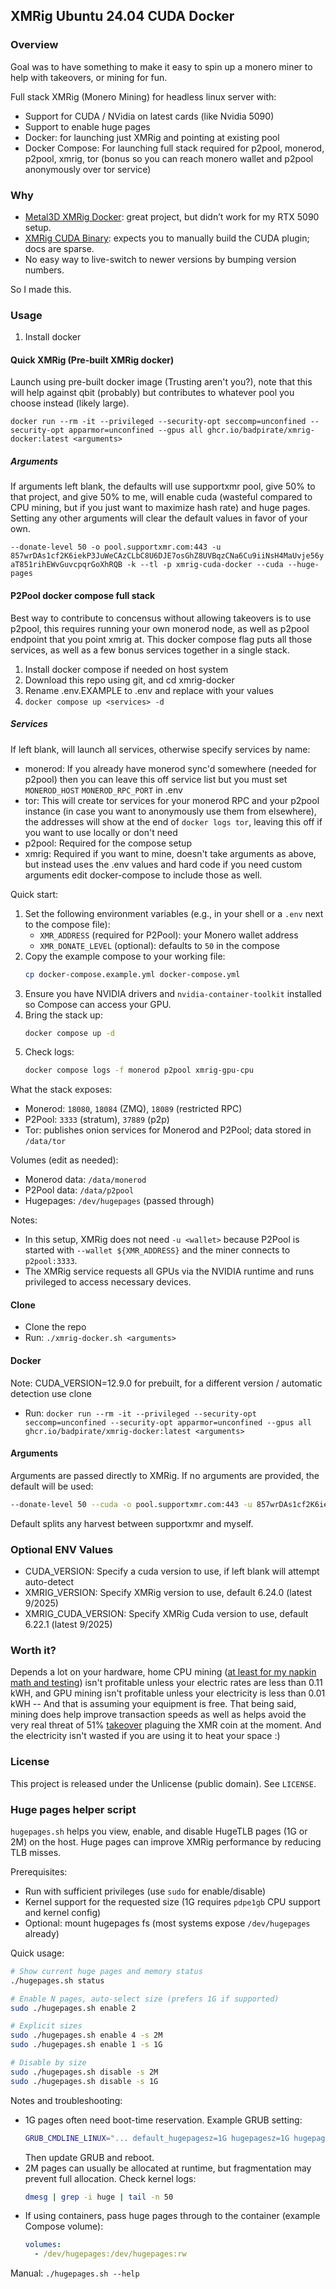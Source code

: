 ## XMRig Ubuntu 24.04 CUDA Docker

### Overview

Goal was to have something to make it easy to spin up a monero miner to help with takeovers, or mining for fun.

Full stack XMRig (Monero Mining) for headless linux server with:

- Support for CUDA / NVidia on latest cards (like Nvidia 5090)
- Support to enable huge pages
- Docker: for launching just XMRig and pointing at existing pool
- Docker Compose: For launching full stack required for p2pool, monerod, p2pool, xmrig, tor (bonus so you can reach
  monero wallet and p2pool anonymously over tor service)

### Why

- [Metal3D XMRig Docker](https://github.com/metal3d/docker-xmrig): great project, but didn’t work for my RTX 5090 setup.
- [XMRig CUDA Binary](https://xmrig.com/download/cuda): expects you to manually build the CUDA plugin; docs are sparse.
- No easy way to live-switch to newer versions by bumping version numbers.

So I made this.

### Usage

1. Install docker

#### Quick XMRig (Pre-built XMRig docker)

Launch using pre-built docker image (Trusting aren't you?), note that this will help against qbit (probably) but
contributes to whatever pool you choose instead (likely large).

`docker run --rm -it --privileged --security-opt seccomp=unconfined --security-opt apparmor=unconfined --gpus all ghcr.io/badpirate/xmrig-docker:latest <arguments>`


##### Arguments

If arguments left blank, the defaults will use supportxmr pool, give 50% to that project, and give 50% to me, will
enable cuda (wasteful compared to CPU mining, but if you just want to maximize hash rate) and huge pages. Setting any
other arguments will clear the default values in favor of your own.

`--donate-level 50 -o pool.supportxmr.com:443 -u 857wrDAs1cf2K6iekP3JuWeCAzCLbC8U6DJE7osGhZ8UVBqzCNa6Cu9iiNsH4MaUvje56yaT851rihEWvGuvcpqrGoXhRQB -k --tl -p xmrig-cuda-docker --cuda --huge-pages`

#### P2Pool docker compose full stack

Best way to contribute to concensus without allowing takeovers is to use p2pool, this requires running your own
monerod node, as well as p2pool endpoint that you point xmrig at. This docker compose flag puts all those services, as
well as a few bonus services together in a single stack.

1. Install docker compose if needed on host system
2. Download this repo using git, and cd xmrig-docker
3. Rename .env.EXAMPLE to .env and replace with your values
4. `docker compose up <services> -d`

##### Services

If left blank, will launch all services, otherwise specify services by name:

- monerod: If you already have monerod sync'd somewhere (needed for p2pool) then you can leave this off service list
  but you must set `MONEROD_HOST` `MONEROD_RPC_PORT` in .env
- tor: This will create tor services for your monerod RPC and your p2pool instance (in case you want to anonymously
  use them from elsewhere), the addresses will show at the end of `docker logs tor`, leaving this off if you want to
  use locally or don't need
- p2pool: Required for the compose setup
- xmrig: Required if you want to mine, doesn't take arguments as above, but instead uses the .env values and hard code
  if you need custom arguments edit docker-compose to include those as well.

Quick start:

1. Set the following environment variables (e.g., in your shell or a `.env` next to the compose file):
   - `XMR_ADDRESS` (required for P2Pool): your Monero wallet address
   - `XMR_DONATE_LEVEL` (optional): defaults to `50` in the compose
2. Copy the example compose to your working file:
   ```bash
   cp docker-compose.example.yml docker-compose.yml
   ```
3. Ensure you have NVIDIA drivers and `nvidia-container-toolkit` installed so Compose can access your GPU.
4. Bring the stack up:
   ```bash
   docker compose up -d
   ```
5. Check logs:
   ```bash
   docker compose logs -f monerod p2pool xmrig-gpu-cpu
   ```

What the stack exposes:

- Monerod: `18080`, `18084` (ZMQ), `18089` (restricted RPC)
- P2Pool: `3333` (stratum), `37889` (p2p)
- Tor: publishes onion services for Monerod and P2Pool; data stored in `/data/tor`

Volumes (edit as needed):

- Monerod data: `/data/monerod`
- P2Pool data: `/data/p2pool`
- Hugepages: `/dev/hugepages` (passed through)

Notes:

- In this setup, XMRig does not need `-u <wallet>` because P2Pool is started with `--wallet ${XMR_ADDRESS}` and the miner connects to `p2pool:3333`.
- The XMRig service requests all GPUs via the NVIDIA runtime and runs privileged to access necessary devices.

#### Clone

- Clone the repo
- Run: `./xmrig-docker.sh <arguments>`

#### Docker

Note: CUDA_VERSION=12.9.0 for prebuilt, for a different version / automatic detection use clone

- Run: `docker run --rm -it --privileged --security-opt seccomp=unconfined --security-opt apparmor=unconfined --gpus all ghcr.io/badpirate/xmrig-docker:latest <arguments>`

#### Arguments

Arguments are passed directly to XMRig. If no arguments are provided, the default will be used:

```bash
--donate-level 50 --cuda -o pool.supportxmr.com:443 -u 857wrDAs1cf2K6iekP3JuWeCAzCLbC8U6DJE7osGhZ8UVBqzCNa6Cu9iiNsH4MaUvje56yaT851rihEWvGuvcpqrGoXhRQB -k --tls -p xmrig-docker
```

Default splits any harvest between supportxmr and myself.

### Optional ENV Values

- CUDA_VERSION: Specify a cuda version to use, if left blank will attempt auto-detect
- XMRIG_VERSION: Specify XMRig version to use, default 6.24.0 (latest 9/2025)
- XMRIG_CUDA_VERSION: Specify XMRig Cuda version to use, default 6.22.1 (latest 9/2025)

### Worth it?

Depends a lot on your hardware, home CPU mining ([at least for my napkin math and testing](benchmarks.md)) isn't profitable unless your electric rates are less than 0.11 kWH, and GPU mining isn't profitable unless your electricity is less than 0.01 kWH -- And that is assuming your equipment is free. That being said, mining does help improve transaction speeds as well as helps avoid the very real threat of 51% [takeover](https://www.google.com/url?sa=t&source=web&rct=j&opi=89978449&url=https://www.coindesk.com/business/2025/08/12/monero-s-51-attack-problem-inside-qubic-s-controversial-network-takeover&ved=2ahUKEwjhxt6c-uKPAxUTEDQIHVmhDkYQFnoECBgQAQ&usg=AOvVaw0UtglHtaRMl2mPVeMjsnK3) plaguing the XMR coin at the moment. And the electricity isn't wasted if you are using it to heat your space :) 

### License

This project is released under the Unlicense (public domain). See `LICENSE`.

### Huge pages helper script

`hugepages.sh` helps you view, enable, and disable HugeTLB pages (1G or 2M) on the host. Huge pages can improve XMRig performance by reducing TLB misses.

Prerequisites:

- Run with sufficient privileges (use `sudo` for enable/disable)
- Kernel support for the requested size (1G requires `pdpe1gb` CPU support and kernel config)
- Optional: mount hugepages fs (most systems expose `/dev/hugepages` already)

Quick usage:

```bash
# Show current huge pages and memory status
./hugepages.sh status

# Enable N pages, auto-select size (prefers 1G if supported)
sudo ./hugepages.sh enable 2

# Explicit sizes
sudo ./hugepages.sh enable 4 -s 2M
sudo ./hugepages.sh enable 1 -s 1G

# Disable by size
sudo ./hugepages.sh disable -s 2M
sudo ./hugepages.sh disable -s 1G
```

Notes and troubleshooting:

- 1G pages often need boot-time reservation. Example GRUB setting:
  ```bash
  GRUB_CMDLINE_LINUX="... default_hugepagesz=1G hugepagesz=1G hugepages=4"
  ```
  Then update GRUB and reboot.
- 2M pages can usually be allocated at runtime, but fragmentation may prevent full allocation. Check kernel logs:
  ```bash
  dmesg | grep -i huge | tail -n 50
  ```
- If using containers, pass huge pages through to the container (example Compose volume):
  ```yaml
  volumes:
    - /dev/hugepages:/dev/hugepages:rw
  ```

Manual: `./hugepages.sh --help`